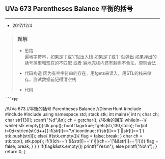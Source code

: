 ## UVa 673 Parentheses Balance 平衡的括号
---  

* 2017/12/4  
> ### 题解  
> * 思路  
>		遍地字符串，如果是'['或'('就压入栈 如果是']'或')' 就弹出 如果弹出的括号类型和现在的不匹配 或者 遍地完栈内还有剩则不合法，否则合法
> * 代码构造
>		因为有空字符串的存在，用fgets来读入，用STL的栈来储存，测试数据前记得清空栈
>  
> * 代码
>		
	```cpp
//UVa 673
//平衡的括号 Parentheses Balance
//DinnerHunt
#include <cstdio>
#include <cstring>
#include <stack>
using namespace std;
stack<char> stk;
int main(){
    int n;
    char ch;
    char str[130];
    scanf("%d",&n);
    ch = getchar();	//多余的回车
    while(n--){
        while(!stk.empty())stk.pop();
        bool flag=true;
        fgets(str,130,stdin);
        for(int i=0;i<strlen(str);i++){
            if(str[i]=='\n')continue;
            if(str[i]=='('||str[i]=='[')
                stk.push(str[i]);
            else{
                if(stk.empty()){
                    flag = false;
                    break;
                }
                char ch = stk.top();
                stk.pop();
                if(!((ch=='('&&str[i]==')')||(ch=='['&&str[i]==']'))){
                    flag = false;
                    break;
                }
            }
        }
        if(flag&&stk.empty()) printf("Yes\n");
        else printf("No\n");
    }
    return 0;
}
 ```